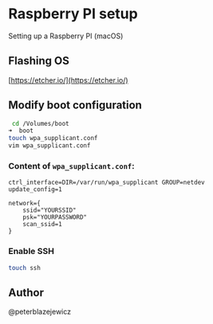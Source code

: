 # Raspberry PI setup

Setting up a Raspberry PI (macOS)

## Flashing OS

[https://etcher.io/](https://etcher.io/)

## Modify boot configuration

```bash
 cd /Volumes/boot
➜  boot
touch wpa_supplicant.conf
vim wpa_supplicant.conf
```

### Content of `wpa_supplicant.conf`:

```text
ctrl_interface=DIR=/var/run/wpa_supplicant GROUP=netdev
update_config=1

network={
    ssid="YOURSSID"
    psk="YOURPASSWORD"
    scan_ssid=1
}
```

### Enable SSH

```bash
touch ssh
```


## Author

@peterblazejewicz